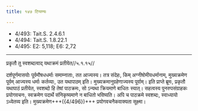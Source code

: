 ```yaml
---
title: १४७ टिप्पण्यः

---
```

- 4/493: Tait.S. 2.4.6.1
- 4/494: Tait.S. 1.8.22.1
- 4/495: E2: 5,118; E6: 2,72

____________________________________________


प्रकृतौ तु स्वशब्दत्वाद् यथाक्रमं प्रतीयेत//५.१.१५//

दर्शपूर्णमासयोः पूर्वमौषधधर्माः समाम्नाताः, तत आज्यस्य। तत्र संदेहः, किम् अग्नीषोमीयधर्मानाम्, मुख्यक्रमेण पूर्वम् आज्यस्य धर्माः कर्तव्याः, उत यथापाठम् इति। मुख्यक्रमानुग्रहेणाज्यस्य पूर्वाम्। इति प्राप्ते ब्रूमः, प्रकृतौ यथापाठं प्रतीयेत, स्वशब्दो हि तेषां पाठक्रमः, सो ऽन्यथा क्रियमाणे बाधितः स्यात्। सहत्वस्य पुनरुपसंग्राहकः प्रयोगवचनः, स्वक्रमेण पदार्थे संनिकृष्यमाणे न बाधितो भविष्यति। अपि च पाठक्रमे स्वशब्दः, स्वाध्यायो ऽध्येतव्य इति। मुख्यक्रमेण+++({4/496})+++ प्रयोगवचनैकवाक्यता सूक्ष्मा।
